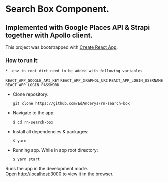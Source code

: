 # Search Box Component.

## Implemented with Google Places API & Strapi together with Apollo client.

This project was bootstrapped with [Create React App](https://github.com/facebook/create-react-app).

### How to run it:

`* .env in root dirt need to be added with following variables`

`REACT_APP_GOOGLE_API_KEY`
`REACT_APP_GRAPHQL_URI`
`REACT_APP_LOGIN_USERNAME`
`REACT_APP_LOGIN_PASSWORD`

- Clone repository:

  `git clone https://github.com/EdAncerys/rn-search-box`

- Navigate to the app:

  `$ cd rn-search-box`

- Install all dependencies & packages:

  `$ yarn`

- Running app. While in app root directory:

  `$ yarn start`

Runs the app in the development mode.\
Open [http://localhost:3000](http://localhost:3000) to view it in the browser.
